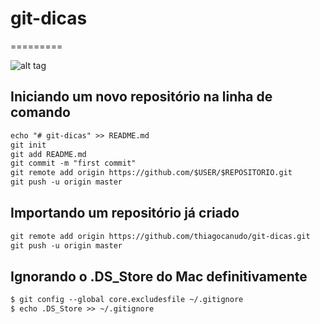 # git-dicas

=========

![alt tag](https://git-scm.com/images/logos/2color-lightbg@2x.png)

## Iniciando um novo repositório na linha de comando

```html
echo "# git-dicas" >> README.md
git init
git add README.md
git commit -m "first commit"
git remote add origin https://github.com/$USER/$REPOSITORIO.git
git push -u origin master
```

## Importando um repositório já criado

```html
git remote add origin https://github.com/thiagocanudo/git-dicas.git
git push -u origin master
```

## Ignorando o .DS_Store do Mac definitivamente

```html
$ git config --global core.excludesfile ~/.gitignore
$ echo .DS_Store >> ~/.gitignore
```

